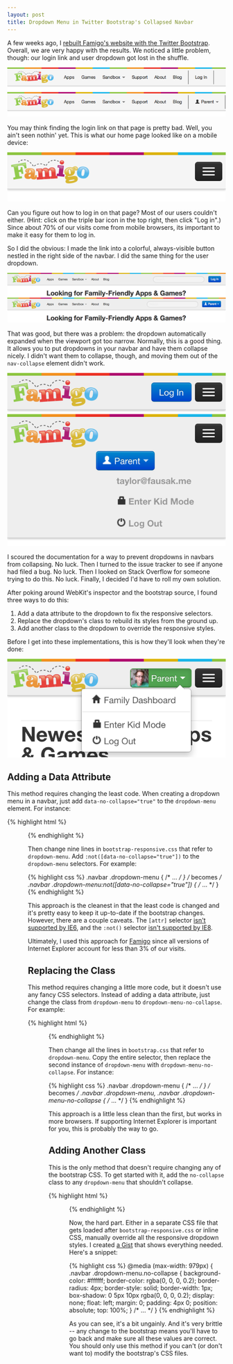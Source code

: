 ```yaml
---
layout: post
title: Dropdown Menu in Twitter Bootstrap's Collapsed Navbar
---
```


A few weeks ago, I [rebuilt Famigo's website with the Twitter
Bootstrap][1]. Overall, we are very happy with the results. We noticed
a little problem, though: our login link and user dropdown got lost in
the shuffle.

![Old login link and user dropdown][2]

You may think finding the login link on that page is pretty bad. Well,
you ain't seen nothin' yet. This is what our home page looked like on
a mobile device:

![Home page on a mobile device][3]

Can you figure out how to log in on that page? Most of our users couldn't
either. (Hint: click on the triple bar icon in the top right, then click
"Log in".) Since about 70% of our visits come from mobile browsers,
its important to make it easy for them to log in.

So I did the obvious: I made the link into a colorful, always-visible
button nestled in the right side of the navbar. I did the same thing
for the user dropdown.

![New login link and user dropdown][4]

That was good, but there was a problem: the dropdown automatically
expanded when the viewport got too narrow. Normally, this is a good
thing. It allows you to put dropdowns in your navbar and have them
collapse nicely. I didn't want them to collapse, though, and moving them
out of the `nav-collapse` element didn't work.

![New user dropdown on a mobile device][5]

I scoured the documentation for a way to prevent dropdowns in navbars
from collapsing. No luck. Then I turned to the issue tracker to see if
anyone had filed a bug. No luck. Then I looked on Stack Overflow for
someone trying to do this. No luck. Finally, I decided I'd have to roll
my own solution.

After poking around WebKit's inspector and the bootstrap source, I found
three ways to do this:

1.  Add a data attribute to the dropdown to fix the responsive selectors.
2.  Replace the dropdown's class to rebuild its styles from the ground up.
3.  Add another class to the dropdown to override the responsive styles.

Before I get into these implementations, this is how they'll look when
they're done:

![Dropdown in collapsed navbar][6]

## Adding a Data Attribute

This method requires changing the least code. When creating a
dropdown menu in a navbar, just add `data-no-collapse="true"` to the
`dropdown-menu` element. For instance:

{% highlight html %}
<ul class="dropdown-menu">
<!-- becomes -->
<ul class="dropdown-menu" data-no-collapse="true">
{% endhighlight %}

Then change nine lines in `bootstrap-responsive.css` that refer
to `dropdown-menu`. Add `:not([data-no-collapse="true"])` to the
`dropdown-menu` selectors. For example:

{% highlight css %}
.navbar .dropdown-menu { /* ... */ }
/* becomes */
.navbar .dropdown-menu:not([data-no-collapse="true"]) { /* ... */ }
{% endhighlight %}

This approach is the cleanest in that the least code is changed and it's
pretty easy to keep it up-to-date if the bootstrap changes. However,
there are a couple caveats. The `[attr]` selector [isn't supported by
IE6][7], and the `:not()` selector [isn't supported by IE8][8].

Ultimately, I used this approach for [Famigo][9] since all versions of
Internet Explorer account for less than 3% of our visits.

## Replacing the Class

This method requires changing a little more code, but it doesn't use any
fancy CSS selectors. Instead of adding a data attribute, just change the
class from `dropdown-menu` to `dropdown-menu-no-collapse`. For example:

{% highlight html %}
<ul class="dropdown-menu">
<!-- becomes -->
<ul class="dropdown-menu-no-collapse">
{% endhighlight %}

Then change all the lines in `bootstrap.css` that refer to
`dropdown-menu`. Copy the entire selector, then replace the second
instance of `dropdown-menu` with `dropdown-menu-no-collapse`. For instance:

{% highlight css %}
.navbar .dropdown-menu { /* ... */ }
/* becomes */
.navbar .dropdown-menu, .navbar .dropdown-menu-no-collapse { /* ... */ }
{% endhighlight %}

This approach is a little less clean than the first, but works in more
browsers. If supporting Internet Explorer is important for you, this is
probably the way to go.

## Adding Another Class

This is the only method that doesn't require changing any of the
bootstrap CSS. To get started with it, add the `no-collapse` class to any
`dropdown-menu` that shouldn't collapse.

{% highlight html %}
<ul class="dropdown-menu">
<!-- becomes -->
<ul class="dropdown-menu no-collapse">
{% endhighlight %}

Now, the hard part. Either in a separate CSS file that gets loaded after
`bootstrap-responsive.css` or inline CSS, manually override all the
responsive dropdown styles. I created [a Gist][10] that shows everything
needed. Here's a snippet:

{% highlight css %}
@media (max-width: 979px) {
    .navbar .dropdown-menu.no-collapse {
        background-color: #ffffff;
        border-color: rgba(0, 0, 0, 0.2);
        border-radius: 4px;
        border-style: solid;
        border-width: 1px;
        box-shadow: 0 5px 10px rgba(0, 0, 0, 0.2);
        display: none;
        float: left;
        margin: 0;
        padding: 4px 0;
        position: absolute;
        top: 100%;
    }
    /* ... */
}
{% endhighlight %}

As you can see, it's a bit ungainly. And it's very brittle -- any change
to the bootstrap means you'll have to go back and make sure all these
values are correct. You should only use this method if you can't (or
don't want to) modify the bootstrap's CSS files.

[1]: /2012/02/08/rebuilding-famigo-with-twitter-bootstrap/
[2]: /static/images/2012-03-15-famigo-bootstrap-old-navbar.png
[3]: /static/images/2012-03-15-famigo-bootstrap-old-navbar-mobile.png
[4]: /static/images/2012-03-15-famigo-bootstrap-navbar.png
[5]: /static/images/2012-03-15-famigo-bootstrap-navbar-mobile.png
[6]: /static/images/2012-03-15-famigo-bootstrap-navbar-dropdown.png
[7]: http://www.quirksmode.org/css/contents.html#t13
[8]: http://www.quirksmode.org/css/contents.html#t37
[9]: http://www.famigo.com/
[10]: https://gist.github.com/2046174
